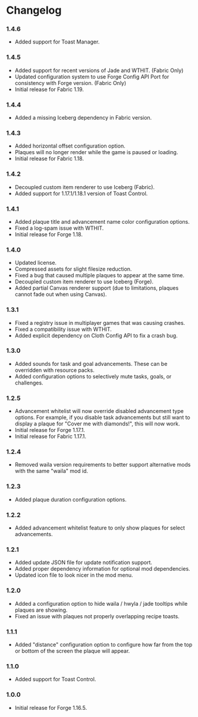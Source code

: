 # Changelog

### 1.4.6
- Added support for Toast Manager.

### 1.4.5
- Added support for recent versions of Jade and WTHIT. (Fabric Only)
- Updated configuration system to use Forge Config API Port for consistency with Forge version. (Fabric Only)
- Initial release for Fabric 1.19.

### 1.4.4
- Added a missing Iceberg dependency in Fabric version.

### 1.4.3
- Added horizontal offset configuration option.
- Plaques will no longer render while the game is paused or loading.
- Initial release for Fabric 1.18.

### 1.4.2
- Decoupled custom item renderer to use Iceberg (Fabric).
- Added support for 1.17.1/1.18.1 version of Toast Control.

### 1.4.1
- Added plaque title and advancement name color configuration options.
- Fixed a log-spam issue with WTHIT.
- Initial release for Forge 1.18.

### 1.4.0
- Updated license.
- Compressed assets for slight filesize reduction.
- Fixed a bug that caused multiple plaques to appear at the same time.
- Decoupled custom item renderer to use Iceberg (Forge).
- Added partial Canvas renderer support (due to limitations, plaques cannot fade out when using Canvas).

### 1.3.1
- Fixed a registry issue in multiplayer games that was causing crashes.
- Fixed a compatibility issue with WTHIT.
- Added explicit dependency on Cloth Config API to fix a crash bug.

### 1.3.0
- Added sounds for task and goal advancements.  These can be overridden with resource packs.
- Added configuration options to selectively mute tasks, goals, or challenges.

### 1.2.5
- Advancement whitelist will now override disabled advancement type options.  For example, if you disable task advancements but still want to display a plaque for "Cover me with diamonds!", this will now work.
- Initial release for Forge 1.17.1.
- Initial release for Fabric 1.17.1.

### 1.2.4
- Removed waila version requirements to better support alternative mods with the same "waila" mod id.

### 1.2.3
- Added plaque duration configuration options.

### 1.2.2
- Added advancement whitelist feature to only show plaques for select advancements.

### 1.2.1
- Added update JSON file for update notification support.
- Added proper dependency information for optional mod dependencies.
- Updated icon file to look nicer in the mod menu.

### 1.2.0
- Added a configuration option to hide waila / hwyla / jade tooltips while plaques are showing.
- Fixed an issue with plaques not properly overlapping recipe toasts.

### 1.1.1
- Added "distance" configuration option to configure how far from the top or bottom of the screen the plaque will appear.

### 1.1.0
- Added support for Toast Control.

### 1.0.0
- Initial release for Forge 1.16.5.